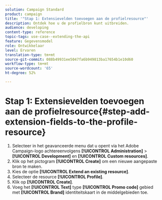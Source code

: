 ```yaml
---
solution: Campaign Standard
product: campaign
title: '"Stap 1: Extensievelden toevoegen aan de profielresource"'
description: Ontdek hoe u de profielbron kunt uitbreiden.
audience: developing
content-type: reference
topic-tags: use-case--extending-the-api
feature: Gegevensmodel
role: Ontwikkelaar
level: Ervaren
translation-type: tm+mt
source-git-commit: 088b49931ee5047fa6b949813ba17654b1e10d60
workflow-type: tm+mt
source-wordcount: '65'
ht-degree: 52%

---
```



# Stap 1: Extensievelden toevoegen aan de profielresource{#step-add-extension-fields-to-the-profile-resource}

1. Selecteer in het geavanceerde menu dat u opent via het Adobe Campaign-logo achtereenvolgens **[!UICONTROL Administration]** > **[!UICONTROL Development]** en **[!UICONTROL Custom resources]**.
1. Klik op het pictogram **[!UICONTROL Create]** om een nieuwe aangepaste bron te maken.
1. Kies de optie **[!UICONTROL Extend an existing resource]**.
1. Selecteer de resource **[!UICONTROL Profile]**.
1. Klik op **[!UICONTROL Create]**.
1. Voeg het **[!UICONTROL Text]** type **[!UICONTROL Promo code]** gebied met **[!UICONTROL Brand]** identiteitskaart in de middelgebieden toe.

